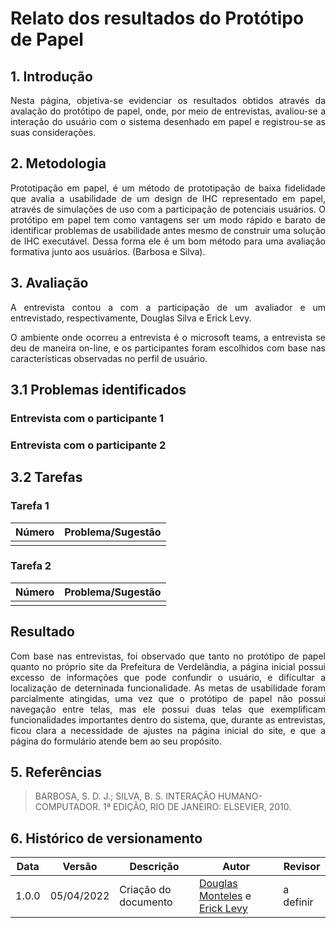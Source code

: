 # Relato dos resultados do Protótipo de Papel

## 1. Introdução

<p align="justify">
	Nesta página, objetiva-se evidenciar os resultados obtidos através da avalação do protótipo de papel, onde, por meio de entrevistas, avaliou-se a interação do usuário com o sistema desenhado em papel e registrou-se as suas considerações.
</p>

## 2. Metodologia

<p align="justify">
	Prototipação em papel, é um método de prototipação de baixa fidelidade que avalia a usabilidade de um design de IHC representado em papel, através de simulações de uso com a participação de potenciais usuários. O protótipo em papel tem como vantagens ser um modo rápido e barato de identificar problemas de usabilidade antes mesmo de construir uma solução de IHC executável. Dessa forma ele é um bom método para uma avaliação formativa junto aos usuários. (Barbosa e Silva).
</p>

## 3. Avaliação

<p align="justify">
	A entrevista contou a com a participação de um avaliador e um entrevistado, respectivamente, Douglas Silva e Erick Levy.
</p>

<p align="justify">
	O ambiente onde ocorreu a entrevista é o microsoft teams, a entrevista se deu de maneira on-line, e os participantes foram escolhidos com base nas características observadas no perfil de usuário.
</p>

## 3.1 Problemas identificados

### Entrevista com o participante 1

<p align="justify">

</p>

### Entrevista com o participante 2

<p align="justify">

</p>

## 3.2 Tarefas

### Tarefa 1

|Número|Problema/Sugestão|
|:----:|:---------------:|
|||

### Tarefa 2

|Número|Problema/Sugestão|
|:----:|:---------------:|
|||

## Resultado

<p align="justify">
	Com base nas entrevistas, foi observado que tanto no protótipo de papel quanto no próprio site da Prefeitura de Verdelândia, a página inicial possui excesso de informações que pode confundir o usuário, e dificultar a localização de deterninada funcionalidade. As metas de usabilidade foram parcialmente atingidas, uma vez que o protótipo de papel não possui navegação entre telas, mas ele possui duas telas que exemplificam funcionalidades importantes dentro do sistema, que, durante as entrevistas, ficou clara a necessidade de ajustes na página inicial do site, e que a página do formulário atende bem ao seu propósito.
</p>

## 5. Referências

> BARBOSA, S. D. J.; SILVA, B. S. INTERAÇÃO HUMANO-COMPUTADOR. 1ª EDIÇÃO, RIO DE JANEIRO: ELSEVIER, 2010.

## 6. Histórico de versionamento

|Data|Versão|Descrição|Autor|Revisor
|-|-|-|-|-|
|1.0.0|05/04/2022| Criação do documento | [Douglas Monteles](https://github.com/douglasmonteles) e [Erick Levy](https://github.com/ericklevy) | a definir |
